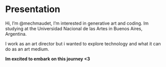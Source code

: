 # Presentation

Hi, I’m @mechmaudet, I’m interested in generative art and coding. Im studying at the Universidad Nacional de las Artes in Buenos Aires, Argentina. 

I work as an art director but i wanted to explore technology and what it can do as an art medium.

**Im excited to embark on this journey <3**
